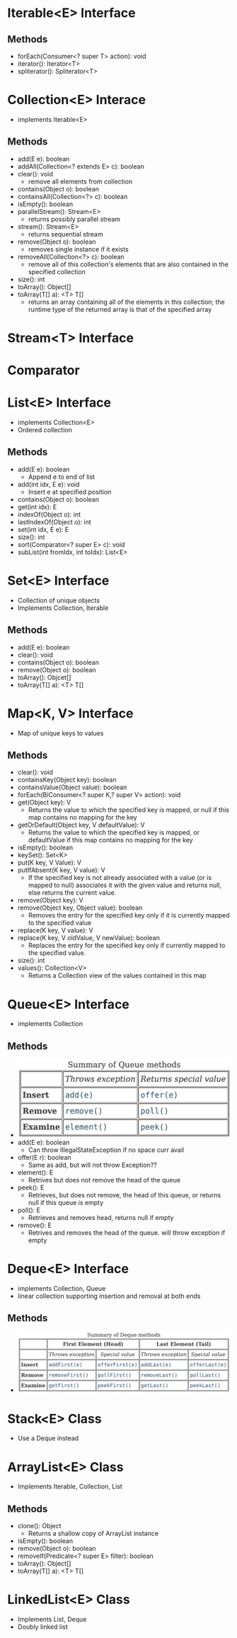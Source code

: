 # Iterable\<E> Interface
## Methods
- forEach(Consumer<? super T> action): void
- iterator(): Iterator\<T>
- spliterator(): Spliterator\<T>

# Collection\<E> Interace
- implements Iterable\<E>
## Methods
- add(E e): boolean
- addAll(Collection\<? extends E> c): boolean
- clear(): void
  - remove all elements from collection
- contains(Object o): boolean
- containsAll(Collection\<?> c): boolean
- isEmpty(): boolean
- parallelStream(): Stream\<E>
  - returns possibly parallel stream
- stream(): Stream\<E>
  - returns sequential stream
- remove(Object o): boolean
  - removes single instance if it exists
- removeAll(Collection\<?> c): boolean
  - remove all of this collection's elements that are also contained in the specified collection
- size(): int
- toArray(): Object[]
- toArray(T[] a): \<T> T[]
  - returns an array containing all of the elements in this collection; the runtime type of the returned array is that of the specified array

# Stream\<T> Interface

# Comparator

# List\<E> Interface
- implements Collection\<E>
- Ordered collection
## Methods
- add(E e): boolean
  - Append e to end of list
- add(int idx, E e): void
  - Insert e at specified position
- contains(Object o): boolean
- get(int idx): E
- indexOf(Object o): int
- lastIndexOf(Object o): int
- set(int idx, E e): E
- size(): int
- sort(Comparator<? super E> c): void
- subList(int fromIdx, int toIdx): List\<E>


# Set\<E> Interface
- Collection of unique objects
- Implements Collection, Iterable
## Methods
- add(E e): boolean
- clear(): void
- contains(Object o): boolean
- remove(Object o): boolean
- toArray(): Objcet[]
- toArray(T[] a): \<T> T[]

# Map\<K, V> Interface
- Map of unique keys to values
## Methods
- clear(): void
- containsKey(Object key): boolean
- containsValue(Object value): boolean
- forEach(BiConsumer<? super K,? super V> action): void
- get(Object key): V
  - Returns the value to which the specified key is mapped, or null if this map contains no mapping for the key
- getOrDefault(Object key, V defaultValue): V
  - Returns the value to which the specified key is mapped, or defaultValue if this map contains no mapping for the key
- isEmpty(): boolean
- keySet(): Set\<K>
- put(K key, V Value): V
- putIfAbsent(K key, V value): V
  - If the specified key is not already associated with a value (or is mapped to null) associates it with the given value and returns null, else returns the current value.
- remove(Object key): V
- remove(Object key, Object value): boolean
  - Removes the entry for the specified key only if it is currently mapped to the specified value
- replace(K key, V value): V
- replace(K key, V oldValue, V newValue): boolean
  - Replaces the entry for the specified key only if currently mapped to the specified value.
- size(): int
- values(): Collection\<V>
  - Returns a Collection view of the values contained in this map

# Queue\<E> Interface
- implements Collection
## Methods
- ![Summary of Queue Methods](/images/summary_of_queue_methods.png)
- add(E e): boolean
  - Can throw IllegalStateException if no space curr avail
- offer(E r): boolean
  - Same as add, but will not throw Exception??
- element(): E
  - Retrives but does not remove the head of the queue
- peek(): E
  - Retrieves, but does not remove, the head of this queue, or returns null if this queue is empty
- poll(): E
  - Retrieves and removes head, returns null if empty
- remove(): E
  - Retrives and removes the head of the queue. will throw exception if empty

# Deque\<E> Interface
- implements Collection, Queue
- linear collection supporting insertion and removal at both ends
## Methods
- ![Summary of Deque Methods](/images/summary_of_deque_methods.png)

# Stack\<E> Class
- Use a Deque instead

# ArrayList\<E> Class
- Implements Iterable, Collection, List
## Methods
- clone(): Object
  - Returns a shallow copy of ArrayList instance
- isEmpty(): boolean
- remove(Object o): boolean
- removeIf(Predicate<? super E> filter): boolean
- toArray(): Object[]
- toArray(T[] a): \<T> T[]

# LinkedList\<E> Class
- Implements List, Deque
- Doubly linked list
